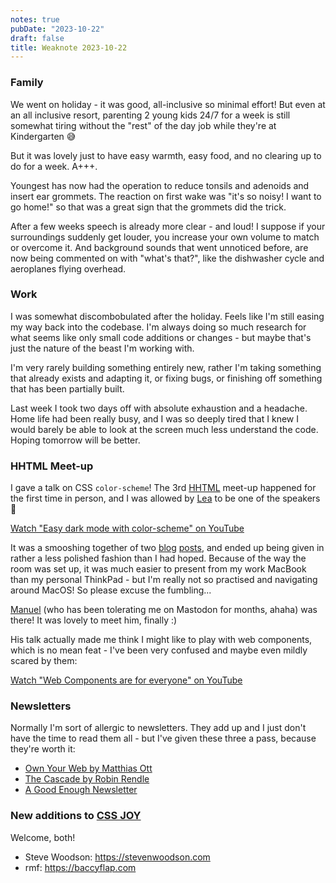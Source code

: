 ```yaml
---
notes: true
pubDate: "2023-10-22"
draft: false
title: Weaknote 2023-10-22
---
```


### Family

We went on holiday - it was good, all-inclusive so minimal effort! But even at an all inclusive resort, parenting 2 young kids 24/7 for a week is still somewhat tiring without the "rest" of the day job while they're at Kindergarten 😅

But it was lovely just to have easy warmth, easy food, and no clearing up to do for a week. A+++.

Youngest has now had the operation to reduce tonsils and adenoids and insert ear grommets. The reaction on first wake was "it's so noisy! I want to go home!" so that was a great sign that the grommets did the trick.

After a few weeks speech is already more clear - and loud! I suppose if your surroundings suddenly get louder, you increase your own volume to match or overcome it. And background sounds that went unnoticed before, are now being commented on with "what's that?", like the dishwasher cycle and aeroplanes flying overhead.

### Work

I was somewhat discombobulated after the holiday. Feels like I'm still easing my way back into the codebase. I'm always doing so much research for what seems like only small code additions or changes - but maybe that's just the nature of the beast I'm working with.

I'm very rarely building something entirely new, rather I'm taking something that already exists and adapting it, or fixing bugs, or finishing off something that has been partially built.

Last week I took two days off with absolute exhaustion and a headache. Home life had been really busy, and I was so deeply tired that I knew I would barely be able to look at the screen much less understand the code. Hoping tomorrow will be better.

### HHTML Meet-up

I gave a talk on CSS `color-scheme`! The 3rd [HHTML](https://hhtml.de) meet-up happened for the first time in person, and I was allowed by [Lea](https://lea.lgbt/@lea) to be one of the speakers 💜

[Watch "Easy dark mode with color-scheme" on YouTube](https://www.youtube.com/watch?v=Lye56NHGtLA)

It was a smooshing together of two [blog](/blog/color-scheme/) [posts](/blog/a11y-aspects/#contrast-levels), and ended up being given in rather a less polished fashion than I had hoped. Because of the way the room was set up, it was much easier to present from my work MacBook than my personal ThinkPad - but I'm really not so practised and navigating around MacOS! So please excuse the fumbling...

[Manuel](https://www.matuzo.at/) (who has been tolerating me on Mastodon for months, ahaha) was there! It was lovely to meet him, finally :)

His talk actually made me think I might like to play with web components, which is no mean feat - I've been very confused and maybe even mildly scared by them:

[Watch "Web Components are for everyone" on YouTube](https://www.youtube.com/watch?v=EBKOxk44ODM)

### Newsletters

Normally I'm sort of allergic to newsletters. They add up and I just don't have the time to read them all - but I've given these three a pass, because they're worth it:

- [Own Your Web by Matthias Ott](https://buttondown.email/ownyourweb/archive/issue-01/)
- [The Cascade by Robin Rendle](https://buttondown.email/cascade/archive/003-what-would-html-do/)
- [A Good Enough Newsletter](https://goodenoughnews.substack.com/p/season-3-issue-24)

### New additions to [CSS JOY](https://cs.sjoy.lol)

Welcome, both!
- Steve Woodson: https://stevenwoodson.com
- rmf: https://baccyflap.com